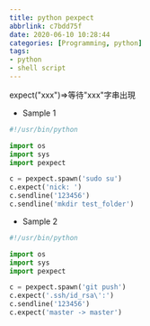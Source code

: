 ```yaml
---
title: python pexpect
abbrlink: c7bdd75f
date: 2020-06-10 10:28:44
categories: [Programming, python]
tags:
- python
- shell script
---
```

expect("xxx")=>等待"xxx"字串出現
* Sample 1
```python
#!/usr/bin/python

import os
import sys
import pexpect

c = pexpect.spawn('sudo su')
c.expect('nick: ')
c.sendline('123456')
c.sendline('mkdir test_folder')
```
* Sample 2
```python
#!/usr/bin/python

import os
import sys
import pexpect

c = pexpect.spawn('git push')
c.expect('.ssh/id_rsa\':')
c.sendline('123456')
c.expect('master -> master')
```